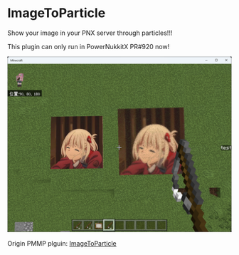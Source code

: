 # ImageToParticle
Show your image in your PNX server through particles!!!

This plugin can only run in PowerNukkitX PR#920 now!

![readme_img_1.png](readme_img_1.png)

Origin PMMP plguin: [ImageToParticle](https://github.com/sky-min/ImageToParticle)
